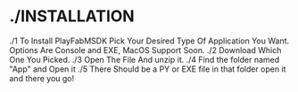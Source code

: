 # ./INSTALLATION
./1 To Install PlayFabMSDK Pick Your Desired Type Of Application You Want. Options Are Console and EXE, MacOS Support Soon. 
./2 Download Which One You Picked.
./3 Open The File And unzip it.
./4 Find the folder named "App" and Open it
./5 There Should be a PY or EXE file in that folder open it and there you go!
